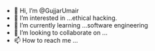 - 👋 Hi, I’m @GujjarUmair
- 👀 I’m interested in ...ethical hacking.
- 🌱 I’m currently learning ...software engineering 
- 💞️ I’m looking to collaborate on ...
- 📫 How to reach me ...

<!---
GujjarUmair/GujjarUmair is a ✨ special ✨ repository because its `README.md` (this file) appears on your GitHub profile.
You can click the Preview link to take a look at your changes.
--->
